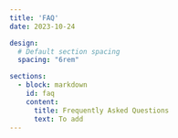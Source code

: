 ```yaml
---
title: 'FAQ'
date: 2023-10-24

design:
  # Default section spacing
  spacing: "6rem"

sections:
  - block: markdown
    id: faq
    content:
      title: Frequently Asked Questions
      text: To add
---
```

